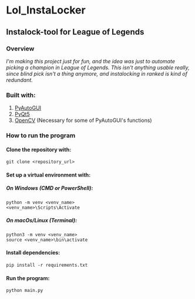 # Lol_InstaLocker
## Instalock-tool for League of Legends

### Overview
*I'm making this project just for fun, and the idea was just to automate picking a champion in League of Legends. This isn't anything usable really, since blind pick isn't a thing anymore, and instalocking in ranked is kind of redundant.*

### Built with:
  1. [PyAutoGUI](https://pyautogui.readthedocs.io/en/latest/)
  2. [PyQt5](https://pypi.org/project/PyQt5/)
  3. [OpenCV](https://opencv.org/) (Necessary for some of PyAutoGUI's functions)

### How to run the program

#### Clone the repository with:
  ```git clone <repository_url>```

#### Set up a virtual environment with:
  ##### On Windows (CMD or PowerShell):
```python -m venv <venv_name>```<br>
```<venv_name>\Scripts\Activate```
  ##### On macOs/Linux (Terminal):
```python3 -m venv <venv_name>```<br>
```source <venv_name>\bin\activate```

#### Install dependencies:
  ```pip install -r requirements.txt```

#### Run the program:
  ```python main.py```
  
